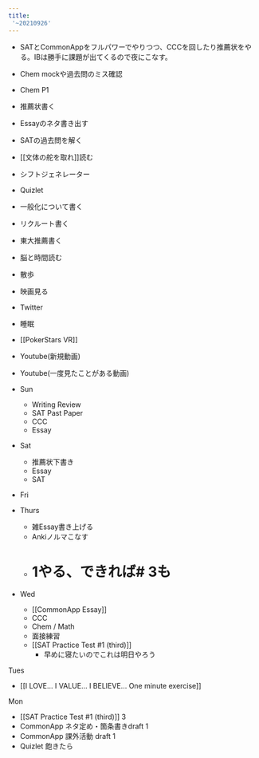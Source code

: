```yaml
---
title:
 '~20210926'
---
```


- SATとCommonAppをフルパワーでやりつつ、CCCを回したり推薦状をやる。IBは勝手に課題が出てくるので夜にこなす。

- Chem mockや過去問のミス確認
- Chem P1
- 推薦状書く
- Essayのネタ書き出す
- SATの過去問を解く
- [[文体の舵を取れ]]読む
- シフトジェネレーター
- Quizlet
- 一般化について書く
- リクルート書く
- 東大推薦書く
- 脳と時間読む
- 散歩
- 映画見る
- Twitter
- 睡眠
- [[PokerStars VR]]
- Youtube(新規動画)
- Youtube(一度見たことがある動画)

- Sun
    - Writing Review
    - SAT Past Paper
    - CCC
    - Essay

- Sat
    - 推薦状下書き
    - Essay
    - SAT

- Fri


- Thurs
    - 雑Essay書き上げる
    - Ankiノルマこなす
    - # 1やる、できれば# 3も

- Wed
    - [[CommonApp Essay]]
    - CCC
    - Chem / Math
    - 面接練習
    - [[SAT Practice Test #1 (third)]]
        - 早めに寝たいのでこれは明日やろう

Tues
- [[I LOVE… I VALUE… I BELIEVE... One minute exercise]]

Mon
- [[SAT Practice Test #1 (third)]] 3
- CommonApp ネタ定め・箇条書きdraft 1
- CommonApp 課外活動 draft 1
- Quizlet 飽きたら
